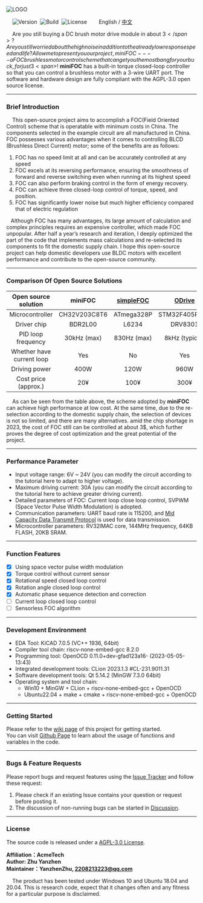 ![LOGO](https://raw.githubusercontent.com/ZhuYanzhen1/miniFOC/main/docs/image/LOGO.png)

&nbsp;&nbsp;&nbsp;&nbsp;![Version](https://img.shields.io/badge/Version-2.0.1-brightgreen.svg)&nbsp;&nbsp;![Build](https://img.shields.io/badge/Build-Passed-success.svg)&nbsp;&nbsp;![License](https://img.shields.io/badge/License-AGPL-blue.svg)&nbsp;&nbsp;&nbsp;&nbsp;&nbsp;&nbsp;&nbsp;&nbsp;English / [中文](https://github.com/ZhuYanzhen1/miniFOC/blob/main/README_CN.md)

&nbsp;&nbsp;&nbsp;&nbsp;Are you still buying a DC brush motor drive module in about 3<span>$</span>? Are you still worried about the high noise in addition to the already low response speed and life? Allow me to present you our project, miniFOC---- a FOC brushless motor control scheme that can get you the most bang for your buck, for just 3 <span>$</span>!  **miniFOC** has a built-in torque closed-loop controller so that you can control a brushless motor with a 3-wire UART port. The software and hardware design are fully compliant with the AGPL-3.0 open source license.

***

### Brief Introduction

&nbsp;&nbsp;&nbsp;&nbsp;This open-source project aims to accomplish a FOC(Field Oriented Control) scheme that is operatable with minimum costs in China. The components selected in the example circuit are all manufactured in China. FOC possesses various advantages when it comes to controlling BLCD (Brushless Direct Current) motor; some of the benefits are as follows:

1. FOC has no speed limit at all and can be accurately controlled at any speed
2. FOC excels at its reversing performance, ensuring the smoothness of forward and reverse switching even when running at its highest speed
3. FOC can also perform braking control in the form of energy recovery.
4. FOC can achieve three closed-loop control of torque, speed, and position.
5. FOC has significantly lower noise but much higher efficiency compared that of electric regulation

&nbsp;&nbsp;&nbsp;Although FOC has many advantages, its large amount of calculation and complex principles requires an expensive controller, which made FOC unpopular. After half a year’s research and iteration, I deeply optimized the part of the code that implements mass calculations and re-selected its components to fit the domestic supply chain. I hope this open-source project can help domestic developers use BLDC motors with excellent performance and contribute to the open-source community.

***

### Comparison Of Open Source Solutions

|    Open source solution    |   **miniFOC**    | [simpleFOC](https://github.com/simplefoc/Arduino-SimpleFOCShield) | [ODrive](https://github.com/odriverobotics/ODrive) | [FpOC](https://github.com/WangXuan95/FpOC) |
| :------------------------: | :----------: | :----------------------------------------------------------: | :------------------------------------------------: | :------------------------------------------------: |
|      Microcontroller       | CH32V203C8T6 |                          ATmega328P                          |                   STM32F405RGT6                    |               FPGA |
|        Driver chip         |    BDR2L00    |                            L6234                             |                      DRV8301                       |                      MP6540                 |
|     PID loop frequency     |    30kHz (max)    |                           830Hz (max)                        |                        8kHz (typical)                        |                        18kHz (typical)                        |
| Whether have current loop |      Yes      |                              No                              |                        Yes                         |                        Yes                      |
|       Driving power        |     400W     |                             120W                             |                        960W                        |                        90W                        |
|    Cost price (approx.)    |     20¥      |                             100¥                             |                        300¥                        |                        150¥                        |

&nbsp;&nbsp;&nbsp;&nbsp;As can be seen from the table above, the scheme adopted by **miniFOC** can achieve high performance at low cost. At the same time, due to the re-selection according to the domestic supply chain, the selection of devices is not so limited, and there are many alternatives. amid the chip shortage in 2023, the cost of FOC still can be controlled at about 3$, which further proves the degree of cost optimization and the great potential of the project.

***

### Performance Parameter 

+ Input voltage range: 6V ~ 24V (you can modify the circuit according to the tutorial here to adapt to higher voltage).
+ Maximum driving current: 30A (you can modify the circuit according to the tutorial here to achieve greater driving current).
+ Detailed parameters of FOC: Current loop close loop control, SVPWM (Space Vector Pulse Width Modulation) is adopted.
+ Communication parameters: UART baud rate is 115200, and [Mid Capacity Data Transmit Protocol](https://github.com/ZhuYanzhen1/CDTP/blob/master/mdtp/README.md) is used for data transmission.
+ Microcontroller parameters: RV32IMAC core, 144MHz frequency, 64KB FLASH, 20KB SRAM. 

***

### Function Features

+ [x] Using space vector pulse width modulation
+ [x] Torque control without current sensor
+ [x] Rotational speed closed loop control
+ [x] Rotation angle closed loop control
+ [x] Automatic phase sequence detection and correction
+ [ ] Current loop closed loop control
+ [ ] Sensorless FOC algorithm

***

### Development Environment 

+ EDA Tool: KiCAD 7.0.5 (VC++ 1936, 64bit)
+ Compiler tool chain: riscv-none-embed-gcc 8.2.0
+ Programming tool: OpenOCD 0.11.0+dev-gfad123a16- (2023-05-05-13:43)
+ Integrated development tools: CLion 2023.1.3 #CL-231.9011.31
+ Software development tools: Qt 5.14.2 (MinGW 7.3.0 64bit)
+ Operating system and tool chain: 
  + Win10 + MinGW + CLion + riscv-none-embed-gcc + OpenOCD
  + Ubuntu22.04 + make + cmake + riscv-none-embed-gcc + OpenOCD

***

### Getting Started

Please refer to the [wiki page](https://github.com/ZhuYanzhen1/miniFOC/wiki) of this project for getting started.
<br>
You can visit [Github Page](https://zhuyanzhen1.github.io/miniFOC/) to learn about the usage of functions and variables in the code.
<br>

***

### Bugs & Feature Requests

Please report bugs and request features using the [Issue Tracker](https://github.com/ZhuYanzhen1/miniFOC/issues) and follow these request:

1. Please check if an existing Issue contains your question or request before posting it.
2. The discussion of non-running bugs can be started in [Discussion](https://github.com/ZhuYanzhen1/miniFOC/discussions).

***

### License

The source code is released under a [AGPL-3.0 License](https://github.com/ZhuYanzhen1/miniFOC/blob/main/LICENSE).

**Affiliation：AcmeTech<br>
Author: Zhu Yanzhen<br>
Maintainer：YanzhenZhu, 2208213223@qq.com**

&nbsp;&nbsp;&nbsp;&nbsp;The product has been tested under Windows 10 and Ubuntu 18.04 and 20.04. This is research code, expect that it changes often and any fitness for a particular purpose is disclaimed.